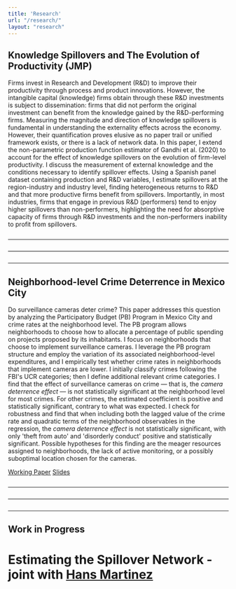 ```yaml
---
title: 'Research'
url: "/research/"
layout: "research"
---
```



## Knowledge Spillovers and The Evolution of Productivity (JMP)

Firms invest in Research and Development (R&D) to improve their productivity through process and product innovations. However, the intangible capital (knowledge) firms obtain through these R&D investments is subject to dissemination: firms that did not perform the original investment can benefit from the knowledge gained by the R&D-performing firms. Measuring the magnitude and direction of knowledge spillovers is fundamental in understanding the externality effects across the economy. However, their quantification proves elusive as no paper trail or unified framework exists, or there is a lack of network data. In this paper, I extend the non-parametric production function estimator of Gandhi et al. (2020) to account for the effect of knowledge spillovers on the evolution of firm-level productivity. I discuss the measurement of external knowledge and the conditions necessary to identify spillover effects. Using a Spanish panel dataset containing production and R&D variables, I estimate spillovers at the region-industry and industry level, finding heterogeneous returns to R&D and that more productive firms benefit from spillovers. Importantly, in most industries, firms that engage in previous R&D (performers) tend to enjoy higher spillovers than non-performers, highlighting the need for absorptive capacity of firms through R&D investments and the non-performers inability to profit from spillovers.


<hr style="margin-top: 25px; margin-bottom: 20px; border: none; border-top: 1px solid white;">
<hr style="margin-top: 25px; margin-bottom: 20px; border: none; border-top: 1px solid lightgray;">
<hr style="margin-top: 25px; margin-bottom: 20px; border: none; border-top: 1px solid white;">


## Neighborhood-level Crime Deterrence in Mexico City

Do surveillance cameras deter crime? This paper addresses this question by analyzing the Participatory Budget (PB) Program in Mexico City and crime rates at the neighborhood level. The PB program allows neighborhoods to choose how to allocate a percentage of public spending on projects proposed by its inhabitants. I focus on neighborhoods that choose to implement surveillance cameras. I leverage the PB program structure and employ the variation of its associated neighborhood-level expenditures, and I empirically test whether crime rates in neighborhoods that implement cameras are lower. I initially classify crimes following the FBI's UCR categories; then I define additional relevant crime categories. I find that the effect of surveillance cameras on crime — that is, the _camera deterrence effect_ — is not statistically significant at the neighborhood level for most crimes. For other crimes, the estimated coefficient is positive and statistically significant, contrary to what was expected. I check for robustness and find that when including both the lagged value of the crime rate and quadratic terms of the neighborhood observables in the regression, the _camera deterrence effect_ is not statistically significant, with only 'theft from auto' and 'disorderly conduct' positive and statistically significant. Possible hypotheses for this finding are the meager resources assigned to neighborhoods, the lack of active monitoring, or a possibly suboptimal location chosen for the cameras.

[Working Paper](/research/Neighborhood_level_crime_deterrence_FJHM_Sept2024.pdf) [Slides](/research/Neighborhood_level_crime_deterrence_FJHM_Seminar_FJMH.pdf)

<hr style="margin-top: 25px; margin-bottom: 20px; border: none; border-top: 1px solid white;">
<hr style="margin-top: 25px; margin-bottom: 20px; border: none; border-top: 1px solid lightgray;">
<hr style="margin-top: 25px; margin-bottom: 20px; border: none; border-top: 1px solid white;">

## Work in Progress

# Estimating the Spillover Network - joint with [Hans Martinez](<https://hansmartinez.com/>)